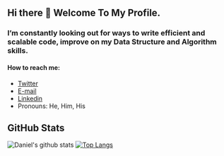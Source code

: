 ## Hi there 👋 Welcome To My Profile.


### I’m constantly looking out for ways to write **efficient and scalable code**, improve on my **Data Structure and Algorithm skills**.


#### How to reach me: 
- [Twitter](https://twitter.com/varsilias) 
- [E-mail](mailto:danielokoronkwo90@gmail.com?subject=Hi%20Daniel%2C%20From%20GitHub)
- [Linkedin](https://www.linkedin.com/in/daniel-okoronkwo)
- Pronouns: He, Him, His
## GitHub Stats
![Daniel's github stats](https://github-readme-stats.vercel.app/api?username=danielokoronkwo-coder&&show_icons=true) [![Top Langs](https://github-readme-stats.vercel.app/api/top-langs/?username=danielokoronkwo-coder)](https://github.com/danielokoronkwo-coder/github-readme-stats)
